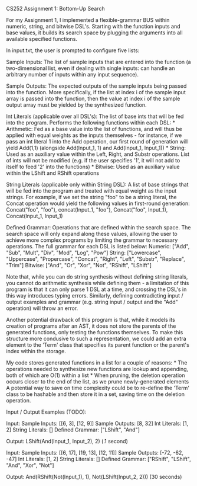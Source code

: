 

CS252 Assignment 1: Bottom-Up Search

For my Assignment 1, I implemented a flexible-grammar BUS within numeric, string, and bitwise DSL's. Starting with the function inputs and base values, it builds its search space by plugging the arguments into all available specified functions. 

In input.txt, the user is prompted to configure five lists:

Sample Inputs: The list of sample inputs that are entered into the function (a two-dimensional list, even if dealing with single inputs: can handle an arbitrary number of inputs within any input sequence).

Sample Outputs: The expected outputs of the sample inputs being passed into the function. More specifically, if the list at index i of the sample input array is passed into the function, then the value at index i of the sample output array must be yielded by the synthesized function.

Int Literals (applicable over all DSL's): The list of base ints that will be fed into the program. Performs the following functions within each DSL:
	* Arithmetic: Fed as a base value into the list of functions, and will thus be applied with equal weights as the inputs themselves - for instance, if we pass an int literal 1 into the Add operation, our first round of generation will yield Add(1,1) (alongside Add(Input_1, 1) and Add(Input_1, Input_1))
	* String: Used as an auxiliary value within the Left, Right, and Substr operations. List of ints will not be modified (e.g. if the user specifies '1', it will not add to itself to feed '2' into the functions)
	* Bitwise: Used as an auxiliary value within the LShift and RShift operations

String Literals (applicable only within String DSL): A list of base strings that will be fed into the program and treated with equal weight as the input strings. For example, if we set the string "foo" to be a string literal, the Concat operation would yield the following values in first-round generation: Concat("foo", "foo"), concat(Input_1, "foo"), Concat("foo", Input_1), Concat(Input_1, Input_1)

Defined Grammar: Operations that are defined within the search space. The search space will only expand along these values, allowing the user to achieve more complex programs by limiting the grammar to necessary operations. The full grammar for each DSL is listed below: 
Numeric: ["Add", "Sub", "Mult", "Div", "Mod", "Log", "Pow"]
String: ["Lowercase", "Uppercase", "Propercase", "Concat", "Right", "Left", "Substr", "Replace", "Trim"]
Bitwise: ["And", "Or", "Xor", "Not", "RShift", "LShift"]

Note that, while you can do string synthesis without defining string literals, you cannot do arithmetic synthesis while defining them - a limitation of this program is that it can only parse 1 DSL at a time, and crossing the DSL's in this way introduces typing errors. Similarly, defining contradicting input / output examples and grammar (e.g. string input / output and the "Add" operation) will throw an error.

Another potential drawback of this program is that, while it models its creation of programs after an AST, it does not store the parents of the generated functions, only testing the functions themselves. To make this structure more condusive to such a representation, we could add an extra element to the 'Term' class that specifies its parent function or the parent's index within the storage. 

My code stores generated functions in a list for a couple of reasons: 
	* The operations needed to synthesize new functions are lookup and appending, both of which are O(1) within a list
	* When pruning, the deletion operation occurs closer to the end of the list, as we prune newly-generated elements
A potential way to save on time complexity could be to re-define the 'Term' class to be hashable and then store it in a set, saving time on the deletion operation.



Input / Output Examples (TODO): 

Input:
Sample Inputs: [[6, 3], [12, 9]]
Sample Outputs: [8, 32]
Int Literals: [1, 2]
String Literals: []
Defined Grammar: ["LShift", "And"]

Output:
LShift(And(Input_1, Input_2), 2)
(.1 second)

Input: 
Sample Inputs: [[6, 17], [19, 13], [12, 11]]
Sample Outputs: [-72, -62, -47]
Int Literals: [1, 2]
String Literals: []
Defined Grammar: ["RShift", "LShift", "And", "Xor", "Not"]

Output: 
And(RShift(Not(Input_1), 1), Not(LShift(Input_2, 2)))
(30 seconds)
